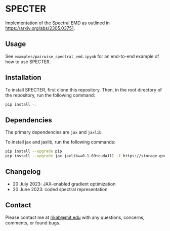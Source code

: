 # SPECTER 

Implementation of the Spectral EMD as outlined in https://arxiv.org/abs/2305.03751. 

## Usage

See `examples/pairwise_spectral_emd.ipynb` for an end-to-end example of how to use SPECTER.

## Installation

To install SPECTER, first clone this repository. Then, in the root directory of the repository, run the following command:

```bash
pip install -.
```



## Dependencies

The primary dependencies are `jax` and `jaxlib`. 

To install jax and jaxlib, run the following commands:

```bash
pip install --upgrade pip
pip install --upgrade jax jaxlib==0.1.69+cuda111 -f https://storage.googleapis.com/jax-releases/jax_releases.html
```

## Changelog

* 20 July 2023: JAX-enabled gradient optimization
* 20 June 2023: coded spectral representation

## Contact

Please contact me at rikab@mit.edu with any questions, concerns, comments, or found bugs.